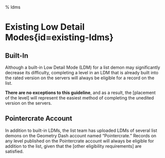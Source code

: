 % ldms

<div class='panel fade js-scroll-anim' data-anim='fade'>

# Existing Low Detail Modes{id=existing-ldms}

## Built-In

Although a built-in Low Detail Mode (LDM) for a list demon may significantly decrease its difficulty, completing a level in an LDM that is already built into the rated version on the servers will always be eligible for a record on the list. 

**There are no exceptions to this guideline**, and as a result, the [placement of the level] will represent the easiest method of completing the unedited version on the servers. 

## Pointercrate Account

In addition to built-in LDMs, the list team has uploaded LDMs of several list demons on the Geometry Dash account named “Pointercrate.” Records on any level published on the Pointercrate account will always be eligible for addition to the list, given that the [other eligibility requirements] are satisfied. 

</div>
